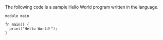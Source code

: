 The following code is a sample Hello World program written in the language.
```
module main

fn main() {
  print("Hello World!");
}
```